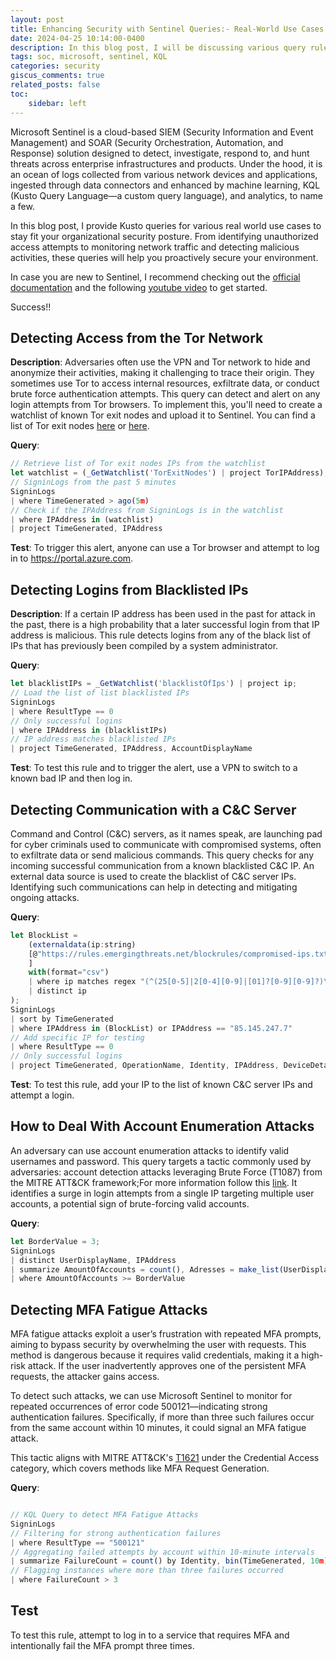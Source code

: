 ```yaml
---
layout: post
title: Enhancing Security with Sentinel Queries:- Real-World Use Cases
date: 2024-04-25 10:14:00-0400
description: In this blog post, I will be discussing various query rules and hunting queries that can be used by SOC analysts to detect and investigate security incidents using Microsoft Sentinel.
tags: soc, microsoft, sentinel, KQL
categories: security
giscus_comments: true
related_posts: false
toc:
    sidebar: left
---
```


Microsoft Sentinel is a cloud-based SIEM (Security Information and Event Management) and SOAR (Security Orchestration, Automation, and Response) solution designed to detect, investigate, respond to, and hunt threats across enterprise infrastructures and products. Under the hood, it is an ocean of logs collected from various network devices and applications, ingested through data connectors and enhanced by machine learning, KQL (Kusto Query Language—a custom query language), and analytics, to name a few.

In this blog post, I provide Kusto queries for various real world use cases to stay fit your organizational security posture. From identifying unauthorized access attempts to monitoring network traffic and detecting malicious activities, these queries will help you proactively secure your environment.

In case you are new to Sentinel, I recommend checking out the [official documentation](https://docs.microsoft.com/en-us/azure/sentinel/overview) and the following [youtube video](https://www.youtube.com/watch?v=xMj7a4Ns_cU) to get started.

Success!!

## Detecting Access from the Tor Network

**Description**:
Adversaries often use the VPN and Tor network to hide and anonymize their activities, making it challenging to trace their origin. They sometimes use Tor to access internal resources, exfiltrate data, or conduct brute force authentication attempts. This query can detect and alert on any login attempts from Tor browsers. To implement this, you'll need to create a watchlist of known Tor exit nodes and upload it to Sentinel. You can find a list of Tor exit nodes [here](https://check.torproject.org/exit-addresses) or [here](https://github.com/SecOps-Institute/Tor-IP-Addresses).

**Query**:

```javascript
// Retrieve list of Tor exit nodes IPs from the watchlist
let watchlist = (_GetWatchlist('TorExitNodes') | project TorIPAddress);
// SigninLogs from the past 5 minutes
SigninLogs
| where TimeGenerated > ago(5m)
// Check if the IPAddress from SigninLogs is in the watchlist
| where IPAddress in (watchlist)
| project TimeGenerated, IPAddress
```

**Test**:
To trigger this alert, anyone can use a Tor browser and attempt to log in to https://portal.azure.com.

## Detecting Logins from Blacklisted IPs

**Description**: If a certain IP address has been used in the past for attack in the past, there is a high probability that a later successful login from that IP address is malicious. This rule detects logins from any of the black list of IPs that has previously been compiled by a system administrator.

**Query**:

```javascript
let blacklistIPs = _GetWatchlist('blacklistOfIps') | project ip;
// Load the list of list blacklisted IPs
SigninLogs
| where ResultType == 0
// Only successful logins
| where IPAddress in (blacklistIPs)
// IP address matches blacklisted IPs
| project TimeGenerated, IPAddress, AccountDisplayName
```

**Test**: To test this rule and to trigger the alert, use a VPN to switch to a known bad IP and then log in.

## Detecting Communication with a C&C Server

Command and Control (C&C) servers, as it names speak, are launching pad for cyber criminals used to communicate with compromised systems, often to exfiltrate data or send malicious commands. This query checks for any incoming successful communication from a known blacklisted C&C IP. An external data source is used to create the blacklist of C&C server IPs. Identifying such communications can help in detecting and mitigating ongoing attacks.

**Query**:

```javascript
let BlockList =
    (externaldata(ip:string)
    [@"https://rules.emergingthreats.net/blockrules/compromised-ips.txt"
    ]
    with(format="csv")
    | where ip matches regex "(^(25[0-5]|2[0-4][0-9]|[01]?[0-9][0-9]?)\\\\.(25[0-5]|2[0-4][0-9]|[01]?[0-9][0-9]?)\\\\.(25[0-5]|2[0-4][0-9]|[01]?[0-9][0-9]?)\\\\.(25[0-5]|2[0-4][0-9]|[01]?[0-9][0-9]?)$)"
    | distinct ip
);
SigninLogs
| sort by TimeGenerated
| where IPAddress in (BlockList) or IPAddress == "85.145.247.7"
// Add specific IP for testing
| where ResultType == 0
// Only successful logins
| project TimeGenerated, OperationName, Identity, IPAddress, DeviceDetail

```

**Test**: To test this rule, add your IP to the list of known C&C server IPs and attempt a login.

## How to Deal With Account Enumeration Attacks

An adversary can use account enumeration attacks to identify valid usernames and password.
This query targets a tactic commonly used by adversaries: account detection attacks leveraging Brute Force (T1087) from the MITRE ATT&CK framework;For more information follow this [link](https://attack.mitre.org/techniques/T1087/). It identifies a surge in login attempts from a single IP targeting multiple user accounts, a potential sign of brute-forcing valid accounts.

**Query**:

```javascript
let BorderValue = 3;
SigninLogs
| distinct UserDisplayName, IPAddress
| summarize AmountOfAccounts = count(), Adresses = make_list(UserDisplayName, 100) by IPAddress
| where AmountOfAccounts >= BorderValue
```

## Detecting MFA Fatigue Attacks

MFA fatigue attacks exploit a user’s frustration with repeated MFA prompts, aiming to bypass security by overwhelming the user with requests. This method is dangerous because it requires valid credentials, making it a high-risk attack. If the user inadvertently approves one of the persistent MFA requests, the attacker gains access.

To detect such attacks, we can use Microsoft Sentinel to monitor for repeated occurrences of error code 500121—indicating strong authentication failures. Specifically, if more than three such failures occur from the same account within 10 minutes, it could signal an MFA fatigue attack.

This tactic aligns with MITRE ATT&CK's [T1621](https://attack.mitre.org/techniques/T1621/) under the Credential Access category, which covers methods like MFA Request Generation.

**Query**:

```javascript

// KQL Query to detect MFA Fatigue Attacks
SigninLogs
// Filtering for strong authentication failures
| where ResultType == "500121"
// Aggregating failed attempts by account within 10-minute intervals
| summarize FailureCount = count() by Identity, bin(TimeGenerated, 10m)
// Flagging instances where more than three failures occurred
| where FailureCount > 3
```

## Test
To test this rule, attempt to log in to a service that requires MFA and intentionally fail the MFA prompt three times.
